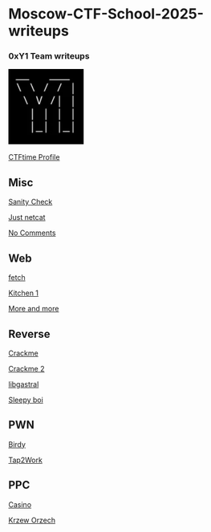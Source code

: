 # Moscow-CTF-School-2025-writeups

### 0xY1 Team writeups

![logo](https://github.com/Nepaletka/Moscow-CTF-School-2025-writeups/blob/main/pic/logo.png)

[CTFtime Profile](https://ctftime.org/team/274948)


Misc
-----

[Sanity Check](https://github.com/Nepaletka/Moscow-CTF-School-2025-writeups/blob/main/misc/Sanity%20Check/Sanity%20Check.md)

[Just netcat](https://github.com/Nepaletka/Moscow-CTF-School-2025-writeups/blob/main/misc/Just%20netcat/Just%20netcat.md)

[No Comments](https://github.com/Nepaletka/Moscow-CTF-School-2025-writeups/blob/main/misc/No%20Comments/No%20Comments.md)

Web
-------

[fetch](https://github.com/Nepaletka/Moscow-CTF-School-2025-writeups/tree/main/web/fetch)

[Kitchen 1](https://github.com/Nepaletka/Moscow-CTF-School-2025-writeups/tree/main/web/kitchen)

[More and more](https://github.com/Nepaletka/Moscow-CTF-School-2025-writeups/tree/main/web/more%20and%20more)

Reverse
------

[Crackme](https://github.com/Nepaletka/Moscow-CTF-School-2025-writeups/tree/main/reverse/crackme)

[Crackme 2](https://github.com/Nepaletka/Moscow-CTF-School-2025-writeups/tree/main/reverse/crackme%202)

[libgastral](https://github.com/Nepaletka/Moscow-CTF-School-2025-writeups/tree/main/reverse/libgastral)

[Sleepy boi](https://github.com/Nepaletka/Moscow-CTF-School-2025-writeups/tree/main/reverse/sleepy_boi)

PWN
------

[Birdy](https://github.com/Nepaletka/Moscow-CTF-School-2025-writeups/tree/main/pwn/birdy)

[Tap2Work](https://github.com/Nepaletka/Moscow-CTF-School-2025-writeups/tree/main/pwn/tap2work)

PPC
-----

[Casino](https://github.com/Nepaletka/Moscow-CTF-School-2025-writeups/blob/main/ppc/casino/casino.py)

[Krzew Orzech](https://github.com/Nepaletka/Moscow-CTF-School-2025-writeups/blob/main/ppc/Krzew%20Orzech/krzew_orzech.py)


